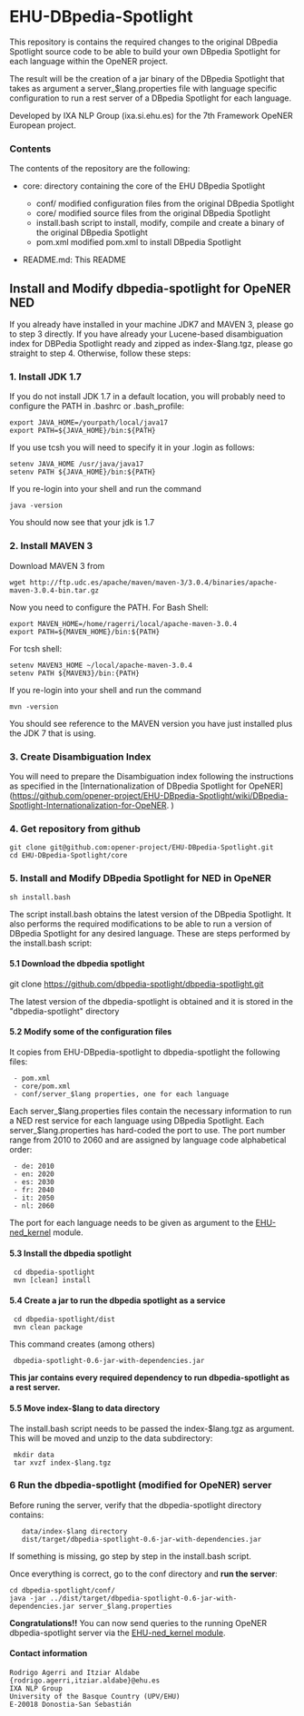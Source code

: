 # EHU-DBpedia-Spotlight

This repository is contains the required changes to the original DBpedia Spotlight
source code to be able to build your own DBpedia Spotlight for each language within
the OpeNER project.

The result will be the creation of a jar binary of the DBpedia Spotlight that takes
as argument a server_$lang.properties file with language specific configuration to run a rest
server of a DBpedia Spotlight for each language.

Developed by IXA NLP Group (ixa.si.ehu.es) for the 7th Framework OpeNER European project.

### Contents

The contents of the repository are the following:

- core: directory containing the core of the EHU DBpedia Spotlight
    + conf/ modified configuration files from the original DBpedia Spotlight
    + core/ modified source files from the original DBpedia Spotlight
    + install.bash script to install, modify, compile and create a binary of
      the original DBpedia Spotlight
    + pom.xml modified pom.xml to install DBpedia Spotlight

- README.md: This README


## Install and Modify dbpedia-spotlight for OpeNER NED

If you already have installed in your machine JDK7 and MAVEN 3, please go to step 3
directly. If you have already your Lucene-based disambiguation index for DBPedia Spotlight
ready and zipped as index-$lang.tgz, please go straight to step 4.
Otherwise, follow these steps:

### 1. Install JDK 1.7

If you do not install JDK 1.7 in a default location, you will probably need to configure the PATH in .bashrc or .bash_profile:

    export JAVA_HOME=/yourpath/local/java17
    export PATH=${JAVA_HOME}/bin:${PATH}


If you use tcsh you will need to specify it in your .login as follows:

    setenv JAVA_HOME /usr/java/java17
    setenv PATH ${JAVA_HOME}/bin:${PATH}


If you re-login into your shell and run the command

    java -version


You should now see that your jdk is 1.7

### 2. Install MAVEN 3

Download MAVEN 3 from

    wget http://ftp.udc.es/apache/maven/maven-3/3.0.4/binaries/apache-maven-3.0.4-bin.tar.gz


Now you need to configure the PATH. For Bash Shell:

    export MAVEN_HOME=/home/ragerri/local/apache-maven-3.0.4
    export PATH=${MAVEN_HOME}/bin:${PATH}

For tcsh shell:

    setenv MAVEN3_HOME ~/local/apache-maven-3.0.4
    setenv PATH ${MAVEN3}/bin:{PATH}

If you re-login into your shell and run the command

    mvn -version


You should see reference to the MAVEN version you have just installed plus the JDK 7 that is using.

### 3. Create Disambiguation Index

You will need to prepare the Disambiguation index following the instructions as specified in the
[Internationalization of DBpedia Spotlight for OpeNER]
(https://github.com/opener-project/EHU-DBpedia-Spotlight/wiki/DBpedia-Spotlight-Internationalization-for-OpeNER. )


### 4. Get repository from github

    git clone git@github.com:opener-project/EHU-DBpedia-Spotlight.git
    cd EHU-DBpedia-Spotlight/core

### 5. Install and Modify DBpedia Spotlight for NED in OpeNER

    sh install.bash

The script install.bash obtains the latest version of the DBpedia
Spotlight. It also performs the required modifications to be able to
run a version of DBpedia Spotlight for any desired language. These are
steps performed by the install.bash script:

#### 5.1 Download the dbpedia spotlight

   git clone https://github.com/dbpedia-spotlight/dbpedia-spotlight.git

The latest version of the dbpedia-spotlight is obtained and it is stored in the "dbpedia-spotlight" directory

#### 5.2 Modify some of the configuration files

It copies from EHU-DBpedia-spotlight to dbpedia-spotlight the following files:

     - pom.xml
     - core/pom.xml
     - conf/server_$lang properties, one for each language

Each server_$lang.properties files contain the necessary information to run a NED rest service for each language using
DBpedia Spotlight. Each server_$lang.properties has hard-coded the port to use. The port number range from 2010 to 2060
and are assigned by language code alphabetical order:

     - de: 2010
     - en: 2020
     - es: 2030
     - fr: 2040
     - it: 2050
     - nl: 2060

The port for each language needs to be given as argument to the [EHU-ned_kernel](https://github.com/opener-project/EHU-ned_kernel) module.

#### 5.3 Install the dbpedia spotlight

     cd dbpedia-spotlight
     mvn [clean] install

#### 5.4 Create a jar to run the dbpedia spotlight as a service

     cd dbpedia-spotlight/dist
     mvn clean package

This command creates (among others)

     dbpedia-spotlight-0.6-jar-with-dependencies.jar

**This jar contains every required dependency to run dbpedia-spotlight as a rest server.**


#### 5.5 Move index-$lang to data directory

The install.bash script needs to be passed the index-$lang.tgz as argument. This will be
moved and unzip to the data subdirectory:

     mkdir data
     tar xvzf index-$lang.tgz


### 6 Run the dbpedia-spotlight (modified for OpeNER) server

Before runing the server, verify that the dbpedia-spotlight directory contains:

       data/index-$lang directory
       dist/target/dbpedia-spotlight-0.6-jar-with-dependencies.jar

If something is missing, go step by step in the install.bash script.

Once everything is correct, go to the conf directory and **run the server**:

    cd dbpedia-spotlight/conf/
    java -jar ../dist/target/dbpedia-spotlight-0.6-jar-with-dependencies.jar server_$lang.properties


**Congratulations!!** You can now send queries to the running OpeNER dbpedia-spotlight server via the
[EHU-ned_kernel module](https://github.com/opener-project/EHU-ned_kernel).

#### Contact information

    Rodrigo Agerri and Itziar Aldabe
    {rodrigo.agerri,itziar.aldabe}@ehu.es
    IXA NLP Group
    University of the Basque Country (UPV/EHU)
    E-20018 Donostia-San Sebastián
